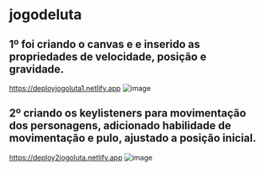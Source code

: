 # jogodeluta

## 1º foi criando o canvas e e inserido as propriedades de velocidade, posição e gravidade.
https://deployjogoluta1.netlify.app
![image](https://user-images.githubusercontent.com/88566095/185760352-4a13aff2-1f7c-422c-9cae-6a10f6dffca1.png)

## 2º criando os keylisteners para movimentação dos personagens, adicionado habilidade de movimentação e pulo, ajustado a posição inicial.
https://deploy2jogoluta.netlify.app
![image](https://user-images.githubusercontent.com/88566095/185768574-6f629a9b-163c-46d0-8f84-30ae60a508b8.png)

